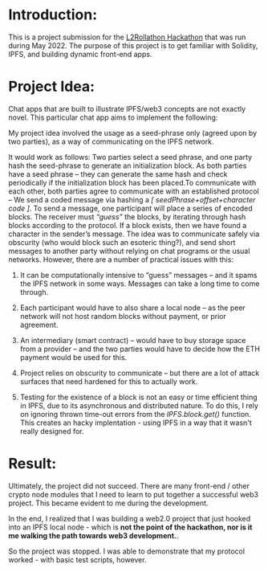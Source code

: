 # Introduction:

This is a project submission for the [L2Rollathon Hackathon][l2link] that was run during
May 2022.  The purpose of this project is to get familiar with Solidity, IPFS, and building dynamic front-end apps.


# Project Idea:

Chat apps that are built to illustrate IPFS/web3 concepts are not exactly novel. This particular chat app aims to implement the following:

My project idea involved the usage as a seed-phrase only (agreed upon by two parties), as a way of communicating on the IPFS network.

It would work as follows: Two parties select a seed phrase, and one party hash the seed-phrase to generate an initialization block. As both parties have a seed phrase – they can generate the same hash and check periodically if the initialization block has been placed.To communicate with each other, both parties agree to communicate with an established protocol – We send a coded message via hashing a *[ seedPhrase+offset+character code ]*. To send a message, one participant will place a series of encoded blocks. The receiver must *“guess”* the blocks, by iterating through hash blocks according to the protocol. If a block exists, then we have found a character in the sender’s message.
The idea was to communicate safely via obscurity (who would block such an esoteric thing?), and send short messages to another party without relying on chat programs or the usual networks. However, there are a number of practical issues with this:

1) It can be computationally intensive to “guess” messages – and it spams the IPFS network in some ways. Messages can take a long time to come through.

2) Each participant would have to also share a local node – as the peer network will not host random blocks without payment, or prior agreement.

3) An intermediary (smart contract) – would have to buy storage space from a provider – and the two parties would have to decide how the ETH payment would be used for this.

4) Project relies on obscurity to communicate – but there are a lot of attack surfaces that need hardened for this to actually work.

5) Testing for the existence of a block is not an easy or time efficient thing in IPFS, due to its asynchronous and distributed nature. To do this, I rely on ignoring thrown time-out errors
from the *IPFS.block.get()* function. This creates an hacky implentation - using IPFS in a way that it wasn't really designed for.

# Result:

Ultimately, the project did not succeed. There are many front-end / other crypto node modules that I need to learn to put together a successful web3 project. This became evident to me during the development.

In the end, I realized that I was building a web2.0 project that just hooked into an IPFS local node - which is **not the point of the hackathon, nor is it me walking the path towards web3 development.**.

So the project was stopped. I was able to demonstrate that my protocol worked - with basic test scripts, however.


[l2link]: https://gitcoin.co/hackathon/rollathon/onboard
